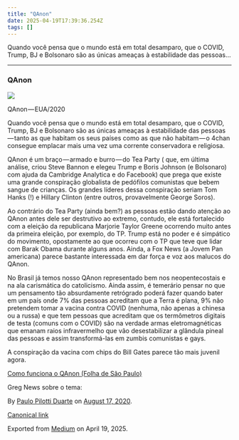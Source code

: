 ```yaml
---
title: "QAnon"
date: 2025-04-19T17:39:36.254Z
tags: []
---
```


Quando você pensa que o mundo está em total desamparo, que o COVID, Trump, BJ e Bolsonaro são as únicas ameaças à estabilidade das pessoas…

* * *

### QAnon

![](https://cdn-images-1.medium.com/max/1200/1*u53mCmLf1Z7YSBHJ1_ISNQ.jpeg)

QAnon — EUA/2020

Quando você pensa que o mundo está em total desamparo, que o COVID, Trump, BJ e Bolsonaro são as únicas ameaças à estabilidade das pessoas — tanto as que habitam os seus países como as que não habitam — o 4chan consegue emplacar mais uma vez uma corrente conservadora e religiosa.

QAnon é um braço — armado e burro — do Tea Party ( que, em última análise, criou Steve Bannon e elegeu Trump e Boris Johnson (e Bolsonaro) com ajuda da Cambridge Analytica e do Facebook) que prega que existe uma grande conspiração globalista de pedófilos comunistas que bebem sangue de crianças. Os grandes líderes dessa conspiração seriam Tom Hanks (!) e Hillary Clinton (entre outros, provavelmente George Soros).

Ao contrário do Tea Party (ainda bem?) as pessoas estão dando atenção ao QAnon antes dele ser destrutivo ao extremo, contudo, ele está fortalecido com a eleição da republicana Marjorie Taylor Greene ocorrendo muito antes da primeira eleição, por exemplo, do TP. Trump está no poder e é simpático do movimento, opostamente ao que ocorreu com o TP que teve que lidar com Barak Obama durante alguns anos. Ainda, a Fox News (a Jovem Pan americana) parece bastante interessada em dar força e voz aos malucos do QAnon.

No Brasil já temos nosso QAnon representado bem nos neopentecostais e na ala carismática do catolicismo. Ainda assim, é temerário pensar no que um pensamento tão absurdamente retrógrado poderá fazer quando bater em um país onde 7% das pessoas acreditam que a Terra é plana, 9% não pretendem tomar a vacina contra COVID (nenhuma, não apenas a chinesa ou a russa) e que tem pessoas que acreditam que os termômetros digitais de testa (comuns com o COVID) são na verdade armas eletromagnéticas que emanam raios infravermelho que vão desestabilizar a glândula pineal das pessoas e assim transformá-las em zumbis comunistas e gays.

A conspiração da vacina com chips do Bill Gates parece tão mais juvenil agora.

[Como funciona o QAnon (Folha de São Paulo)](https://www1.folha.uol.com.br/mundo/2020/08/como-funciona-o-qanon-teoria-da-conspiracao-pro-trump-que-surgiu-como-herdeira-do-tea-party.shtml)

Greg News sobre o tema:

By [Paulo Pilotti Duarte](https://medium.com/@paulopilotti) on [August 17, 2020](https://medium.com/p/ffa78a368c11).

[Canonical link](https://medium.com/@paulopilotti/qanon-ffa78a368c11)

Exported from [Medium](https://medium.com) on April 19, 2025.